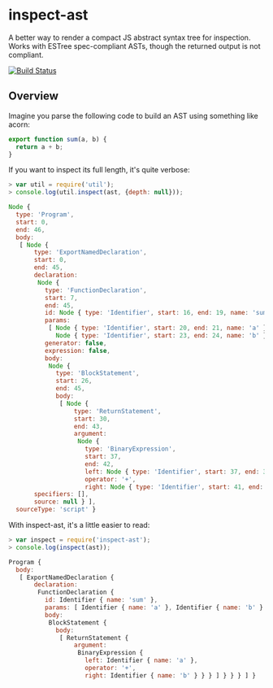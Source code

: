 # inspect-ast

A better way to render a compact JS abstract syntax tree for inspection.
Works with ESTree spec-compliant ASTs, though the returned output is not
compliant.

[![Build Status](https://travis-ci.org/danielstjules/inspect-ast.svg?branch=master)](https://travis-ci.org/danielstjules/inspect-ast)

## Overview

Imagine you parse the following code to build an AST using something like acorn:

``` javascript
export function sum(a, b) {
  return a + b;
}
```

If you want to inspect its full length, it's quite verbose:

``` javascript
> var util = require('util');
> console.log(util.inspect(ast, {depth: null}));

Node {
  type: 'Program',
  start: 0,
  end: 46,
  body:
   [ Node {
       type: 'ExportNamedDeclaration',
       start: 0,
       end: 45,
       declaration:
        Node {
          type: 'FunctionDeclaration',
          start: 7,
          end: 45,
          id: Node { type: 'Identifier', start: 16, end: 19, name: 'sum' },
          params:
           [ Node { type: 'Identifier', start: 20, end: 21, name: 'a' },
             Node { type: 'Identifier', start: 23, end: 24, name: 'b' } ],
          generator: false,
          expression: false,
          body:
           Node {
             type: 'BlockStatement',
             start: 26,
             end: 45,
             body:
              [ Node {
                  type: 'ReturnStatement',
                  start: 30,
                  end: 43,
                  argument:
                   Node {
                     type: 'BinaryExpression',
                     start: 37,
                     end: 42,
                     left: Node { type: 'Identifier', start: 37, end: 38, name: 'a' },
                     operator: '+',
                     right: Node { type: 'Identifier', start: 41, end: 42, name: 'b' } } } ] } },
       specifiers: [],
       source: null } ],
  sourceType: 'script' }
```

With inspect-ast, it's a little easier to read:

``` javascript
> var inspect = require('inspect-ast');
> console.log(inspect(ast));

Program {
  body:
   [ ExportNamedDeclaration {
       declaration:
        FunctionDeclaration {
          id: Identifier { name: 'sum' },
          params: [ Identifier { name: 'a' }, Identifier { name: 'b' } ],
          body:
           BlockStatement {
             body:
              [ ReturnStatement {
                  argument:
                   BinaryExpression {
                     left: Identifier { name: 'a' },
                     operator: '+',
                     right: Identifier { name: 'b' } } } ] } } } ] }
```

